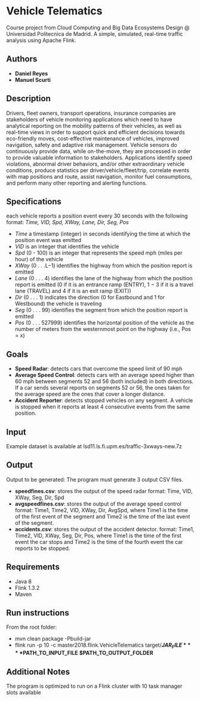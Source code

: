 # Vehicle Telematics
Course project from Cloud Computing and Big Data Ecosystems Design @ Universidad Politecnica de Madrid.
A simple, simulated, real-time traffic analysis using Apache Flink.

## Authors
- **Daniel Reyes**
- **Manuel Scurti**

## Description
Drivers, fleet owners, transport operations, insurance companies are stakeholders of
vehicle monitoring applications which need to have analytical reporting on the mobility patterns of their
vehicles, as well as real-time views in order to support quick and efficient decisions towards eco-friendly
moves, cost-effective maintenance of vehicles, improved navigation, safety and adaptive risk
management.
Vehicle sensors do continuously provide data, while on-the-move, they are processed in order to
provide valuable information to stakeholders. Applications identify speed violations, abnormal driver
behaviors, and/or other extraordinary vehicle conditions, produce statistics per driver/vehicle/fleet/trip,
correlate events with map positions and route, assist navigation, monitor fuel consumptions, and
perform many other reporting and alerting functions.

## Specifications
each vehicle reports a position event every 30 seconds with the following format: 
	*Time, VID, Spd, XWay, Lane, Dir, Seg, Pos*

- *Time* a timestamp (integer) in seconds identifying the time at which the position event was emitted
- *VID* is an integer that identifies the vehicle
- *Spd* (0 - 100) is an integer that represents the speed mph (miles per hour) of the vehicle
- *XWay* (0 . . .L−1) identifies the highway from which the position report is emitted
- *Lane* (0 . . . 4) identifies the lane of the highway from which the position report is emitted (0 if it is an entrance ramp (ENTRY), 1 − 3 if it is a travel lane (TRAVEL) and 4 if it is an exit ramp (EXIT))
- *Dir* (0 . . . 1) indicates the direction (0 for Eastbound and 1 for Westbound) the vehicle is traveling
- *Seg* (0 . . . 99) identifies the segment from which the position report is emitted
- *Pos* (0 . . . 527999) identifies the horizontal position of the vehicle as the number of meters from the
westernmost point on the highway (i.e., Pos = x)

## Goals
- **Speed Radar**: detects cars that overcome the speed limit of 90 mph
- **Average Speed Control**: detects cars with an average speed higher than 60 mph between
segments 52 and 56 (both included) in both directions. If a car sends several reports on
segments 52 or 56, the ones taken for the average speed are the ones that cover a longer
distance.
- **Accident Reporter**: detects stopped vehicles on any segment. A vehicle is stopped when it
reports at least 4 consecutive events from the same position.

## Input
Example dataset is available at lsd11.ls.fi.upm.es/traffic-3xways-new.7z

## Output
Output to be generated:
The program must generate 3 output CSV files.
- **speedfines.csv**: stores the output of the speed radar
	format: Time, VID, XWay, Seg, Dir, Spd
- **avgspeedfines.csv**: stores the output of the average speed control
	format: Time1, Time2, VID, XWay, Dir, AvgSpd, where Time1 is the time of the first event
of the segment and Time2 is the time of the last event of the segment.
- **accidents.csv**: stores the output of the accident detector.
	format: Time1, Time2, VID, XWay, Seg, Dir, Pos, where Time1 is the time of the first
event the car stops and Time2 is the time of the fourth event the car reports to be
stopped.

## Requirements
- Java 8
- Flink 1.3.2
- Maven

## Run instructions
From the root folder:
- mvn clean package -Pbuild-jar
- flink run -p 10 -c master2018.flink.VehicleTelematics target/**$JAR_FILE** **$PATH_TO_INPUT_FILE** **$PATH_TO_OUTPUT_FOLDER**

## Additional Notes 
The program is optimized to run on a Flink cluster with 10 task manager slots available
